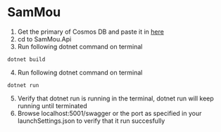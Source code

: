 # SamMou
1. Get the primary of Cosmos DB and paste it in [here](https://github.com/moumot/SamMou/blob/main/SamMou.Api/appsettings.Development.json#:~:text=%22-,PrimaryKey,-%22%3A%20%22)
2. cd to SamMou.Api 
3. Run following dotnet command on terminal
```
dotnet build
```
4. Run following dotnet command on terminal
```
dotnet run
```
5. Verify that dotnet run is running in the terminal, dotnet run will keep running until terminated 
6. Browse localhost:5001/swagger or the port as specified in your launchSettings.json to verify that it run succesfully
